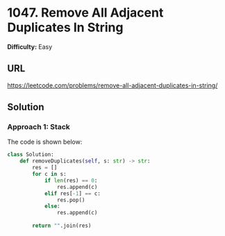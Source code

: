 # 1047. Remove All Adjacent Duplicates In String

**Difficulty:** Easy

## URL

https://leetcode.com/problems/remove-all-adjacent-duplicates-in-string/

## Solution

### Approach 1: Stack

The code is shown below:

```python
class Solution:
    def removeDuplicates(self, s: str) -> str:
        res = []
        for c in s:
            if len(res) == 0:
                res.append(c)
            elif res[-1] == c:
                res.pop()
            else:
                res.append(c)
                
        return "".join(res)
```
